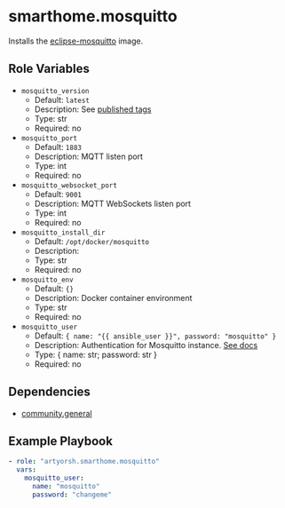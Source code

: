 # smarthome.mosquitto

Installs the [eclipse-mosquitto](https://github.com/eclipse/mosquitto/tree/master/docker#docker-images) image.

## Role Variables

- `mosquitto_version`
  - Default: `latest`
  - Description: See [published tags](https://hub.docker.com/_/eclipse-mosquitto/tags)
  - Type: str
  - Required: no
- `mosquitto_port`
  - Default: `1883`
  - Description: MQTT listen port
  - Type: int
  - Required: no
- `mosquitto_websocket_port`
  - Default: `9001`
  - Description: MQTT WebSockets listen port
  - Type: int
  - Required: no
- `mosquitto_install_dir`
  - Default: `/opt/docker/mosquitto`
  - Description:
  - Type: str
  - Required: no
- `mosquitto_env`
  - Default: `{}`
  - Description: Docker container environment
  - Type: str
  - Required: no
- `mosquitto_user`
  - Default: `{ name: "{{ ansible_user }}", password: "mosquitto" }`
  - Description: Authentication for Mosquitto instance. [See docs](https://mosquitto.org/documentation/authentication-methods)
  - Type: { name: str; password: str }
  - Required: no

## Dependencies

- [community.general](https://docs.ansible.com/ansible/latest/collections/community/general/index.html)

## Example Playbook

```yaml
- role: "artyorsh.smarthome.mosquitto"
  vars:
    mosquitto_user:
      name: "mosquitto"
      password: "changeme"
```
